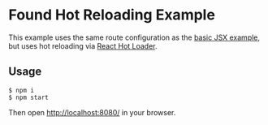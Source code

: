 # Found Hot Reloading Example

This example uses the same route configuration as the [basic JSX example](../basic-jsx), but uses hot reloading via [React Hot Loader](https://gaearon.github.io/react-hot-loader/).

## Usage

```
$ npm i
$ npm start
```

Then open [http://localhost:8080/](http://localhost:8080/) in your browser.

